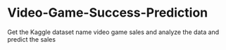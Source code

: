 # Video-Game-Success-Prediction
Get the Kaggle dataset name video game sales and analyze the data and predict the sales 
